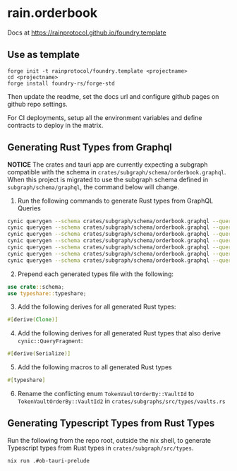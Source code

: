 # rain.orderbook

Docs at https://rainprotocol.github.io/foundry.template

## Use as template

```
forge init -t rainprotocol/foundry.template <projectname>
cd <projectname>
forge install foundry-rs/forge-std
```

Then update the readme, set the docs url and configure github pages on github repo settings.

For CI deployments, setup all the environment variables and define contracts to
deploy in the matrix.

## Generating Rust Types from Graphql

**NOTICE** The crates and tauri app are currently expecting a subgraph compatible with the schema in `crates/subgraph/schema/orderbook.graphql`. 
When this project is migrated to use the subgraph schema defined in `subgraph/schema/graphql`, the command below will change.

1. Run the following commands to generate Rust types from GraphQL Queries
```bash
cynic querygen --schema crates/subgraph/schema/orderbook.graphql --query crates/subgraph/queries/vaultDetail.graphql  > crates/subgraph/src/types/vault_detail.rs
cynic querygen --schema crates/subgraph/schema/orderbook.graphql --query crates/subgraph/queries/vaultsList.graphql  > crates/subgraph/src/types/vaults_list.rs
cynic querygen --schema crates/subgraph/schema/orderbook.graphql --query crates/subgraph/queries/orderDetail.graphql  > crates/subgraph/src/types/order_detail.rs
cynic querygen --schema crates/subgraph/schema/orderbook.graphql --query crates/subgraph/queries/ordersList.graphql  > crates/subgraph/src/types/orders_list.rs
cynic querygen --schema crates/subgraph/schema/orderbook.graphql --query crates/subgraph/queries/vaultBalanceChangesList.graphql  > crates/subgraph/src/types/vault_balance_changes_list.rs
cynic querygen --schema crates/subgraph/schema/orderbook.graphql --query crates/subgraph/queries/orderTakesList.graphql  > crates/subgraph/src/types/order_takes_list.rs
cynic querygen --schema crates/subgraph/schema/orderbook.graphql --query crates/subgraph/queries/orderTakeDetail.graphql  > crates/subgraph/src/types/order_take_detail.rs
```

2. Prepend each generated types file with the following:
```rust
use crate::schema;
use typeshare::typeshare;
```

3. Add the following derives for all generated Rust types:
```rust
#[derive(Clone)]
```

4. Add the following derives for all generated Rust types that also derive `cynic::QueryFragment`:
```rust
#[derive(Serialize)]
```

5. Add the following macros to all generated Rust types
```rust
#[typeshare]
```

6. Rename the conflicting enum `TokenVaultOrderBy::VaultId` to `TokenVaultOrderBy::VaultId2` in `crates/subgraphs/src/types/vaults.rs`

## Generating Typescript Types from Rust Types

Run the following from the repo root, outside the nix shell, to generate Typescript types from Rust types in `crates/subgraph/src/types`.
```bash
nix run .#ob-tauri-prelude
```

